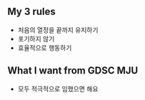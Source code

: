 ## My 3 rules

- 처음의 열정을 끝까지 유지하기
- 포기하지 않기
- 효율적으로 행동하기

## What I want from GDSC MJU

- 모두 적극적으로 임했으면 해요
